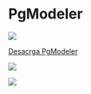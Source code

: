 # PgModeler

![](https://pgmodeler.io/img/pgmodeler_logo_login.png)


[Desacrga PgModeler](https://pgmodeler.io/?download=true)


![](https://pgmodeler.io/uploads/images/thumbs/xlarge/8f79a9ed6b4b2fc532552d0239f4d663.png)


![](https://pgmodeler.io/uploads/images/thumbs/xlarge/03afb6490de29af510697688e6f6789a.png)

